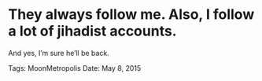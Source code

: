 # They always follow me. Also, I follow a lot of jihadist accounts.
And yes, I’m sure he’ll be back.

Tags: MoonMetropolis
Date: May 8, 2015